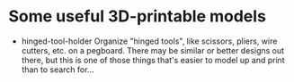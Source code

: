 # Some useful 3D-printable models

* hinged-tool-holder
  Organize "hinged tools", like scissors, pliers, wire cutters, etc. on a pegboard. There may be similar or better designs out there,
  but this is one of those things that's easier to model up and print than to search for...
